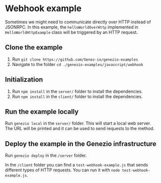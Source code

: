 # Webhook example

Sometimes we might need to communicate directly over HTTP instead of JSONRPC. In this example, the `helloWorldOverHttp` implemented in `HelloWorldHttpExample` class will be triggered by an HTTP request.

## Clone the example
1. Run `git clone https://github.com/Genez-io/genezio-examples`
2. Navigate to the folder `cd ./genezio-examples/javascript/webhook`

## Initialization

1. Run `npm install` in the `server/` folder to install the dependencies.
2. Run `npm install` in the `client/` folder to install the dependencies.

## Run the example locally

Run `genezio local` in the `server/` folder. This will start a local web server. The URL will be printed and it can be used to send requests to the method.

## Deploy the example in the Genezio infrastructure

Run `genezio deploy` in the `/server` folder.

In the `/client` folder you can find a `test-webhook-example.js` that sends different types of HTTP requests. You can run it with `node test-webhook-example.js`.
